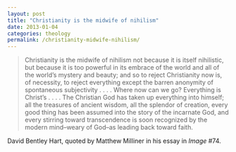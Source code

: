 ```yaml
---
layout: post
title: "Christianity is the midwife of nihilism"
date: 2013-01-04
categories: theology
permalink: /christianity-midwife-nihilism/
---
```


> Christianity is the midwife of nihilism not because it is itself nihilistic, but because it is too powerful in its embrace of the world and all of the world’s mystery and beauty; and so to reject Christianity now is, of necessity, to reject everything except the barren anonymity of spontaneous subjectivity . . . . Where now can we go? Everything is Christ’s . . . . The Christian God has taken up everything into himself; all the treasures of ancient wisdom, all the splendor of creation, every good thing has been assumed into the story of the incarnate God, and every stirring toward transcendence is soon recognized by the modern mind–weary of God–as leading back toward faith.

David Bentley Hart, quoted by Matthew Milliner in his essay in *Image* #74.